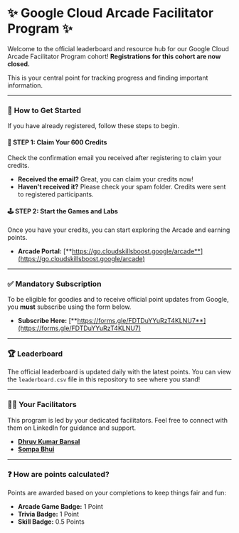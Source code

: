 # ✨ Google Cloud Arcade Facilitator Program ✨

Welcome to the official leaderboard and resource hub for our Google Cloud Arcade Facilitator Program cohort! **Registrations for this cohort are now closed.**

This is your central point for tracking progress and finding important information.

---

### 🚀 **How to Get Started**

If you have already registered, follow these steps to begin.

#### **🎁 STEP 1: Claim Your 600 Credits**

Check the confirmation email you received after registering to claim your credits.

-   **Received the email?** Great, you can claim your credits now!
-   **Haven't received it?** Please check your spam folder. Credits were sent to registered participants.

#### **🕹️ STEP 2: Start the Games and Labs**

Once you have your credits, you can start exploring the Arcade and earning points.

-   **Arcade Portal:** [**https://go.cloudskillsboost.google/arcade**](https://go.cloudskillsboost.google/arcade)

---

### ✅ **Mandatory Subscription**

To be eligible for goodies and to receive official point updates from Google, you **must** subscribe using the form below.

-   **Subscribe Here:** [**https://forms.gle/FDTDuYYuRzT4KLNU7**](https://forms.gle/FDTDuYYuRzT4KLNU7)

---

### 🏆 **Leaderboard**

The official leaderboard is updated daily with the latest points. You can view the `leaderboard.csv` file in this repository to see where you stand!

---

### 👨‍🏫 **Your Facilitators**

This program is led by your dedicated facilitators. Feel free to connect with them on LinkedIn for guidance and support.

-   [**Dhruv Kumar Bansal**](https://www.linkedin.com/in/dhruvkumarbansal/)
-   [**Sompa Bhui**](https://www.linkedin.com/in/sompa-bhui-406b232b6/)

---

### ❓ **How are points calculated?**

Points are awarded based on your completions to keep things fair and fun:

-   **Arcade Game Badge:** 1 Point
-   **Trivia Badge:** 1 Point
-   **Skill Badge:** 0.5 Points
